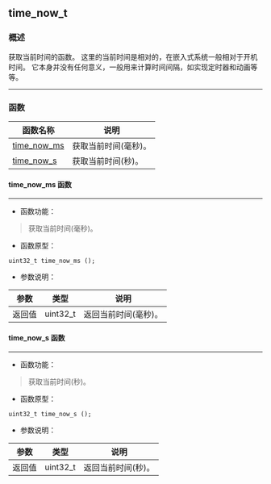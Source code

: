 ## time\_now\_t
### 概述
 获取当前时间的函数。
 这里的当前时间是相对的，在嵌入式系统一般相对于开机时间。
 它本身并没有任何意义，一般用来计算时间间隔，如实现定时器和动画等等。


----------------------------------
### 函数
<p id="time_now_t_methods">

| 函数名称 | 说明 | 
| -------- | ------------ | 
| <a href="#time_now_t_time_now_ms">time\_now\_ms</a> | 获取当前时间(毫秒)。 |
| <a href="#time_now_t_time_now_s">time\_now\_s</a> | 获取当前时间(秒)。 |
#### time\_now\_ms 函数
-----------------------

* 函数功能：

> <p id="time_now_t_time_now_ms"> 获取当前时间(毫秒)。




* 函数原型：

```
uint32_t time_now_ms ();
```

* 参数说明：

| 参数 | 类型 | 说明 |
| -------- | ----- | --------- |
| 返回值 | uint32\_t | 返回当前时间(毫秒)。 |
#### time\_now\_s 函数
-----------------------

* 函数功能：

> <p id="time_now_t_time_now_s"> 获取当前时间(秒)。




* 函数原型：

```
uint32_t time_now_s ();
```

* 参数说明：

| 参数 | 类型 | 说明 |
| -------- | ----- | --------- |
| 返回值 | uint32\_t | 返回当前时间(秒)。 |
